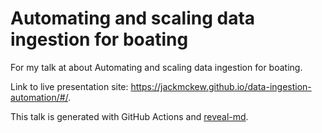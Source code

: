 # Automating and scaling data ingestion for boating

For my talk at about Automating and scaling data ingestion for boating.

Link to live presentation site: <https://jackmckew.github.io/data-ingestion-automation/#/>.

This talk is generated with GitHub Actions and [reveal-md](https://github.com/webpro/reveal-md).

